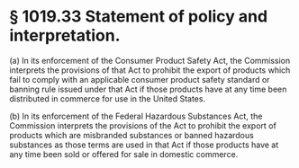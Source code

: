 # § 1019.33   Statement of policy and interpretation.

(a) In its enforcement of the Consumer Product Safety Act, the Commission interprets the provisions of that Act to prohibit the export of products which fail to comply with an applicable consumer product safety standard or banning rule issued under that Act if those products have at any time been distributed in commerce for use in the United States.


(b) In its enforcement of the Federal Hazardous Substances Act, the Commission interprets the provisions of the Act to prohibit the export of products which are misbranded substances or banned hazardous substances as those terms are used in that Act if those products have at any time been sold or offered for sale in domestic commerce.




